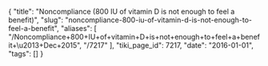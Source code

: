 {
    "title": "Noncompliance (800 IU of vitamin D is not enough to feel a benefit)",
    "slug": "noncompliance-800-iu-of-vitamin-d-is-not-enough-to-feel-a-benefit",
    "aliases": [
        "/Noncompliance+800+IU+of+vitamin+D+is+not+enough+to+feel+a+benefit+\u2013+Dec+2015",
        "/7217"
    ],
    "tiki_page_id": 7217,
    "date": "2016-01-01",
    "tags": []
}